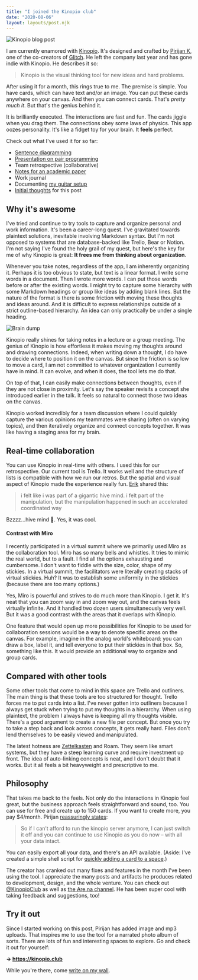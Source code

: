 ```yaml
---
title: "I joined the Kinopio club"
date: "2020-08-06"
layout: layouts/post.njk
---
```


![Kinopio blog post](../../img/Screenshot_2020-08-05-Kinopio.png)

I am currently enamored with [Kinopio](https://kinopio.club). It's designed and
crafted by [Pirijan K](https://twitter.com/pketh), one of the co-creators of
[Glitch](https://glitch.com/about). He left the company last year and has gone
indie with Kinopio. He describes it so:

> Kinopio is the visual thinking tool for new ideas and hard problems.

After using it for a month, this rings true to me. The premise is simple. You
have cards, which can have text and/or an image. You can put these cards
anywhere on your canvas. And then you can connect cards. That's _pretty much
it_. But that's the genius behind it.

It is brilliantly executed. The interactions are fast and fun. The cards jiggle
when you drag them. The connections obey some laws of physics. This app oozes
personality. It's like a fidget toy for your brain. It **feels** perfect.

Check out what I've used it for so far:

- [Sentence diagramming](https://kinopio.club/1-corinthians-2-6-16-cq-OELYGDW0NtYKtNV4eN)
- [Presentation on pair programming](https://kinopio.club/-programming-frZwGmep_m9vHR52U7wwO)
- Team retrospective (collaborative)
- [Notes for an academic paper](https://kinopio.club/1-c2-paper-CPG9szKXfU8zFWxPyqhIj)
- Work journal
- Documenting
  [my guitar setup](https://kinopio.club/-my-guitar-setup-iIo8rVWavPruON76J_GPt)
- [Initial thoughts](https://kinopio.club/-post-joining-kinopio-club-YE-kaoG5T6Xetw2Jdiyfi)
  for this post

## Why it's awesome

I've tried and continue to try tools to capture and organize personal and work
information. It's been a career-long quest. I've gravitated towards plaintext
solutions, inevitable involving Markdown syntax. But I'm not opposed to systems
that are database-backed like Trello, Bear or Notion. I'm not saying I've found
the holy grail of my quest, but here's the key for me of why Kinopio is great:
**It frees me from thinking about organization**.

Whenever you take notes, regardless of the app, I am inherently organizing it.
Perhaps it is too obvious to state, but text is a linear format. I write some
words in a document. Then I wrote more words. I can put those words before or
after the existing words. I might try to capture some hierarchy with some
Markdown headings or group like ideas by adding blank lines. But the nature of
the format is there is some friction with moving these thoughts and ideas
around. And it is difficult to express relationships outside of a strict
outline-based hierarchy. An idea can only practically be under a single heading.

![Brain dump](../../img/2020-08-06-brain-dump.gif)

Kinopio really shines for taking notes in a lecture or a group meeting. The
genius of Kinopio is how effortless it makes moving my thoughts around and
drawing connections. Indeed, when writing down a thought, I do have to decide
where to position it on the canvas. But since the friction is so low to move a
card, I am not committed to whatever organization I currently have in mind. It
can evolve, and when it does, the tool lets me do that.

On top of that, I can easily make connections between thoughts, even if they are
not close in proximity. Let's say the speaker revisits a concept she introduced
earlier in the talk. It feels so natural to connect those two ideas on the
canvas.

Kinopio worked incredibly for a team discussion where I could quickly capture
the various opinions my teammates were sharing (often on varying topics), and
then iteratively organize and connect concepts together. It was like having a
staging area for my brain.

## Real-time collaboration

You can use Kinopio in real-time with others. I used this for our retrospective.
Our current tool is Trello. It works well and the structure of lists is
compatible with how we run our retros. But the spatial and visual aspect of
Kinopio made the experience really fun. [Erik](https://twitter.com/carbonbox)
shared this:

> i felt like i was part of a gigantic hive mind. i felt part of the
> manipulation, but the manipulation happened in such an accelerated coordinated
> way

Bzzzz...hive mind 🐝. Yes, it was cool.

#### Contrast with Miro

I recently participated in a virtual summit where we primarily used Miro as the
collaboration tool. Miro has so many bells and whistles. It tries to mimic the
real world, but to a fault. I find all the options exhausting and cumbersome. I
don't want to fiddle with the size, color, shape of my stickies. In a virtual
summit, the facilitators were literally creating stacks of virtual stickies.
Huh? It was to establish some uniformity in the stickies (because there are too
many options.)

Yes, Miro is powerful and strives to do much more than Kinopio. I get it. It's
neat that you can zoom way in and zoom way out, and the canvas feels virtually
infinite. And it handled two dozen users simultaneously very well. But it was a
good contrast with the areas that it overlaps with Kinopio.

One feature that would open up more possibilities for Kinopio to be used for
collaboration sessions would be a way to denote specific areas on the canvas.
For example, imagine in the analog world's whiteboard: you can draw a box, label
it, and tell everyone to put their stickies in that box. So, something like
this. It would provide an additional way to organize and group cards.

## Compared with other tools

Some other tools that come to mind in this space are Trello and outliners. The
main thing is that these tools are too structured for thought. Trello forces me
to put cards into a list. I've never gotten into outliners because I always get
stuck when trying to put my thoughts in a hierarchy. When using plaintext, the
problem I always have is keeping all my thoughts visible. There's a good
argument to create a new file per concept. But once you try to take a step back
and look across concepts, it gets really hard. Files don't lend themselves to be
easily viewed and manipulated.

The latest hotness are [Zettelkasten](https://zettelkasten.de/) and Roam. They
seem like smart systems, but they have a steep learning curve and require
investment up front. The idea of auto-linking concepts is neat, and I don't
doubt that it works. But it all feels a bit heavyweight and prescriptive to me.

## Philosophy

That takes me back to the feels. Not only do the interactions in Kinopio feel
great, but the business approach feels straightforward and sound, too. You can
use for free and create up to 150 cards. If you want to create more, you pay
\$4/month. Pirijan [reassuringly states](http://pketh.org/kinopio-plans.html):

> So if I can’t afford to run the kinopio server anymore, I can just switch it
> off and you can continue to use Kinopio as you do now – with all your data
> intact.

You can easily export all your data, and there's an API available. (Aside: I've
created a simple shell script for
[quickly adding a card to a space](https://github.com/bentsai/kinopio-scripts).)

The creator has cranked out many fixes and features in the month I've been using
the tool. I appreciate the many posts and artifacts he produces related to
development, design, and the whole venture. You can check out
[@KinopioClub](https://twitter.com/KinopioClub) as well as
[the Are.na channel](https://are.na/kinopio). He has been super cool with taking
feedback and suggestions, too!

## Try it out

Since I started working on this post, Pirijan has added image and mp3 uploads.
That inspires me to use the tool for a narrated photo album of sorts. There are
lots of fun and interesting spaces to explore. Go and check it out for yourself:

**→ https://kinopio.club**

While you're there, come
[write on my wall](https://kinopio.club/-bentsai-wall-BKbSIvWlxzx4oPpnKJuoX).
